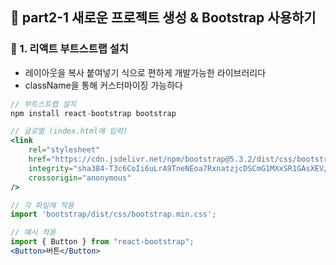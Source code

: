 ## 🔧 part2-1 새로운 프로젝트 생성 & Bootstrap 사용하기

### 🔹 1. 리액트 부트스트랩 설치

- 레이아웃을 복사 붙여넣기 식으로 편하게 개발가능한 라이브러리다
- className을 통해 커스터마이징 가능하다

```jsx
// 부트스트랩 설치
npm install react-bootstrap bootstrap

// 글로벌 (index.html에 입력)
<link
    rel="stylesheet"
    href="https://cdn.jsdelivr.net/npm/bootstrap@5.3.2/dist/css/bootstrap.min.css"
    integrity="sha384-T3c6CoIi6uLrA9TneNEoa7RxnatzjcDSCmG1MXxSR1GAsXEV/Dwwykc2MPK8M2HN"
    crossorigin="anonymous"
/>

// 각 파일에 적용
import 'bootstrap/dist/css/bootstrap.min.css';

// 예시 적용
import { Button } from "react-bootstrap";
<Button>버튼</Button>
```
